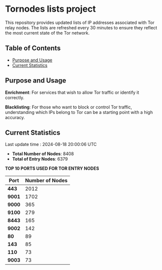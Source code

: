 # Tornodes lists project

This repository provides updated lists of IP addresses associated with Tor relay nodes. The lists are refreshed every 30 minutes to ensure they reflect the most current state of the Tor network.

## Table of Contents

- [Purpose and Usage](#purpose-and-usage)
- [Current Statistics](#current-statistics)


## Purpose and Usage

**Enrichment**: For services that wish to allow Tor traffic or identify it correctly.

**Blacklisting**: For those who want to block or control Tor traffic, understanding which IPs belong to Tor can be a starting point with a high accuracy.

## Current Statistics

Last update time : 2024-08-18 20:00:06 UTC

- **Total Number of Nodes**: 8408
- **Total of Entry Nodes**: 6379

**TOP 10 PORTS USED FOR TOR ENTRY NODES**

| **Port** | **Number of Nodes** |
|------|-----------------|
| **443**   | 2012  |
| **9001**   | 1702  |
| **9000**   | 365  |
| **9100**   | 279  |
| **8443**   | 165  |
| **9002**   | 142  |
| **80**   | 89  |
| **143**   | 85  |
| **110**   | 73  |
| **9003**   | 73  |

